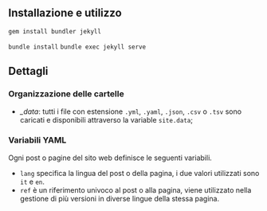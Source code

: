 ## Installazione e utilizzo

`gem install bundler jekyll`

`bundle install`
`bundle exec jekyll serve`

## Dettagli

### Organizzazione delle cartelle

- *_data*: tutti i file con estensione `.yml`, `.yaml`, `.json`, `.csv` o
  `.tsv` sono caricati e disponibili attraverso la variable `site.data`;

### Variabili YAML

Ogni post o pagine del sito web definisce le seguenti variabili.

* `lang` specifica la lingua del post o della pagina, i due valori utilizzati 
sono `it` e `en`.
* `ref` è un riferimento univoco al post o alla pagina, viene utilizzato nella 
gestione di più versioni in diverse lingue della stessa pagina.
